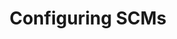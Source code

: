 ---
title: Configuring SCMs
linktitle: Configuring SCMs
description: Making Software Configuration Managers work with Jenkins X
weight: 4
menu:
  docs:
    parent: "Install and Setup"
    title: "Configuring SCMs"
---